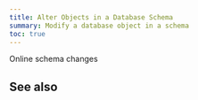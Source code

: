 ```yaml
---
title: Alter Objects in a Database Schema
summary: Modify a database object in a schema
toc: true
---
```


Online schema changes

##


## See also


